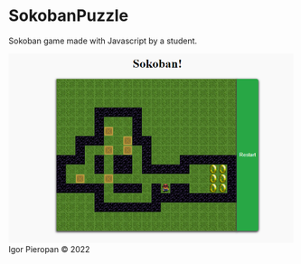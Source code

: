 # SokobanPuzzle
Sokoban game made with Javascript by a student.

![What is this](sokobanIgor.png)
Igor Pieropan © 2022
